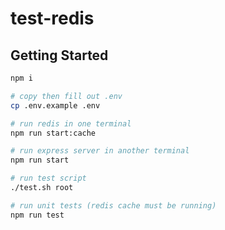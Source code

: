 # test-redis

## Getting Started

```bash
npm i

# copy then fill out .env
cp .env.example .env

# run redis in one terminal
npm run start:cache

# run express server in another terminal
npm run start

# run test script
./test.sh root

# run unit tests (redis cache must be running)
npm run test
```
